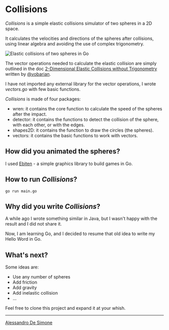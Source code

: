 # Collisions

*Collisions* is a simple elastic collisions simulator of two spheres in a 2D space.

It calculates the velocities and directions of the spheres after collisions, using linear algebra and avoiding the use of complex trigonometry.

![Elastic collisions of two spheres in Go](https://github.com/alexdesi/collisions/blob/dfae43c9d7b510f166a5fbddae4a3687a576485d/images/elastic%20collision%20of%20two%20spheres.png)

The vector operations needed to calculate the elastic collision are simply outlined in the doc [2-Dimensional Elastic Collisions without Trigonometry](https://www.vobarian.com/collisions/2dcollisions2.pdf) written by [@vobarian](https://github.com/vobarian).

I have not imported any external library for the vector operations, I wrote *vectors.go* with few basic functions.

*Collisions* is made of four packages:

- wren: it contains the core function to calculate the speed of the spheres after the impact.
- detector: it contains the functions to detect the collision of the sphere, with each other, or with the edges.
- shapes2D: it contains the function to draw the circles (the spheres).
- vectors: it contains the basic functions to work with vectors.

## How did you animated the spheres?
I used [Ebiten](https://github.com/hajimehoshi/ebiten) - a simple graphics library to build games in Go.

## How to run *Collisions*?

```
go run main.go
```

## Why did you write *Collisions*?

A while ago I wrote something similar in Java, but I wasn't happy with the result and I did not share it.

Now, I am learning Go, and I decided to resume that old idea to write my Hello Word in Go.

## What's next?
Some ideas are:

- Use any number of spheres
- Add friction
- Add gravity
- Add inelastic collision
- ...

Feel free to clone this project and expand it at your whish.

---
[Alessandro De Simone](https://alessandro.desi)
